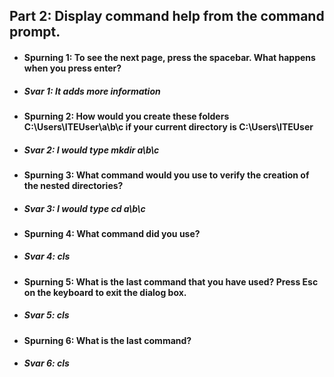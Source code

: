 ## Part 2: Display command help from the command prompt.
* #### Spurning 1: To see the next page, press the spacebar. What happens when you press enter?
* ##### Svar 1: It adds more information
* #### Spurning 2: How would you create these folders C:\Users\ITEUser\a\b\c if your current directory is C:\Users\ITEUser
* ##### Svar 2: I would type mkdir a\b\c
* #### Spurning 3: What command would you use to verify the creation of the nested directories?
* ##### Svar 3: I would type cd a\b\c
* #### Spurning 4: What command did you use?
* ##### Svar 4: cls
* #### Spurning 5: What is the last command that you have used? Press Esc on the keyboard to exit the dialog box.
* ##### Svar 5: cls
* #### Spurning 6: What is the last command?
* ##### Svar 6: cls
